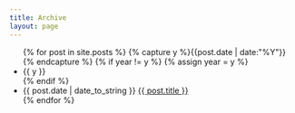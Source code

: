 ```yaml
---
title: Archive
layout: page
---
```


<ul class="listing">
{% for post in site.posts %}
  {% capture y %}{{post.date | date:"%Y"}}{% endcapture %}
  {% if year != y %}
    {% assign year = y %}
    <li class="listing-seperator"><time>{{ y }}</time></li>
  {% endif %}
  <li class="listing-item">
    <time datetime="{{ post.date | date_to_string }}">{{ post.date | date_to_string }}</time>
    <a href="{{ post.url }}" title="{{ post.title }}">{{ post.title }}</a>
  </li>
{% endfor %}
</ul>
